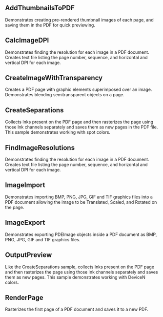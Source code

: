 ## AddThumbnailsToPDF
Demonstrates creating pre-rendered thumbnail images of each page, and saving them in the PDF for quick previewing.

## CalcImageDPI
Demonstrates finding the resolution for each image in a PDF document. Creates text file listing the page number, sequence, and horizontal and vertical DPI for each image.

## CreateImageWithTransparency
Creates a PDF page with graphic elements superimposed over an image. Demonstrates blending semitransparent objects on a page.

## CreateSeparations
Collects Inks present on the PDF page and then rasterizes the page using those Ink channels separately and saves them as new pages in the PDF file. This sample demonstrates working with spot colors.

## FindImageResolutions
Demonstrates finding the resolution for each image in a PDF document. Creates text file listing the page number, sequence, and horizontal and vertical DPI for each image.

## ImageImport
Demonstrates importing BMP, PNG, JPG, GIF and TIF graphics files into a PDF document allowing the image to be Translated, Scaled, and Rotated on the page. 

## ImageExport
Demonstrates exporting PDEImage objects inside a PDF document as BMP, PNG, JPG, GIF and TIF graphics files. 

## OutputPreview
Like the CreateSeparations sample, collects Inks present on the PDF page and then rasterizes the page using those Ink channels separately and saves them as new pages. This sample demonstrates working with DeviceN colors.

## RenderPage
Rasterizes the first page of a PDF document and saves it to a new PDF.
